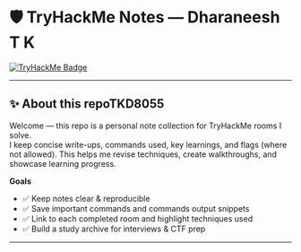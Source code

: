 # 🛡️ TryHackMe Notes — Dharaneesh T K

[![TryHackMe Badge](https://tryhackme-badges.s3.amazonaws.com/dharaneeshtk8055.png?v=20251231)](https://tryhackme.com/p/dharaneeshtk8055)

---

## ✨ About this repoTKD8055
Welcome — this repo is a personal note collection for TryHackMe rooms I solve.  
I keep concise write-ups, commands used, key learnings, and flags (where not allowed). This helps me revise techniques, create walkthroughs, and showcase learning progress.

**Goals**
- ✅ Keep notes clear & reproducible  
- ✅ Save important commands and commands output snippets  
- ✅ Link to each completed room and highlight techniques used  
- ✅ Build a study archive for interviews & CTF prep

---
